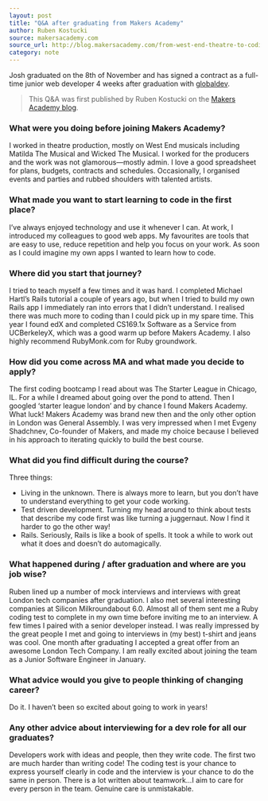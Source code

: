 ```yaml
---
layout: post
title: "Q&A after graduating from Makers Academy"
author: Ruben Kostucki
source: makersacademy.com
source_url: http://blog.makersacademy.com/from-west-end-theatre-to-coding-everyday
category: note
---
```

Josh graduated on the 8th of November and has signed a contract as a full-time junior web developer 4 weeks after graduation with [globaldev](http://globaldev.co.uk/).

> This Q&A was first published by Ruben Kostucki on the [Makers Academy blog](https://blog.makersacademy.com/).

### What were you doing before joining Makers Academy?

I worked in theatre production, mostly on West End musicals including Matilda The Musical and Wicked The Musical. I worked for the producers and the work was not glamorous&mdash;mostly admin. I love a good spreadsheet for plans, budgets, contracts and schedules. Occasionally, I organised events and parties and rubbed shoulders with talented artists.

### What made you want to start learning to code in the first place?

I’ve always enjoyed technology and use it whenever I can. At work, I introduced my colleagues to good web apps. My favourites are tools that are easy to use, reduce repetition and help you focus on your work. As soon as I could imagine my own apps I wanted to learn how to code.

### Where did you start that journey?

I tried to teach myself a few times and it was hard. I completed Michael Hartl’s Rails tutorial a couple of years ago, but when I tried to build my own Rails app I immediately ran into errors that I didn’t understand. I realised there was much more to coding than I could pick up in my spare time. This year I found edX and completed CS169.1x Software as a Service from UCBerkeleyX, which was a good warm up before Makers Academy. I also highly recommend RubyMonk.com for Ruby groundwork.

### How did you come across MA and what made you decide to apply?

The first coding bootcamp I read about was The Starter League in Chicago, IL. For a while I dreamed about going over the pond to attend. Then I googled ‘starter league london’ and by chance I found Makers Academy. What luck! Makers Academy was brand new then and the only other option in London was General Assembly. I was very impressed when I met Evgeny Shadchnev, Co-founder of Makers, and made my choice because I believed in his approach to iterating quickly to build the best course.

### What did you find difficult during the course?

Three things:

  * Living in the unknown. There is always more to learn, but you don’t have to understand everything to get your code working.
  * Test driven development. Turning my head around to think about tests that describe my code first was like turning a juggernaut. Now I find it harder to go the other way!
  * Rails. Seriously, Rails is like a book of spells. It took a while to work out what it does and doesn’t do automagically.

### What happened during / after graduation and where are you job wise?

Ruben lined up a number of mock interviews and interviews with great London tech companies after graduation. I also met several interesting companies at Silicon Milkroundabout 6.0. Almost all of them sent me a Ruby coding test to complete in my own time before inviting me to an interview. A few times I paired with a senior developer instead. I was really impressed by the great people I met and going to interviews in (my best) t-shirt and jeans was cool. One month after graduating I accepted a great offer from an awesome London Tech Company. I am really excited about joining the team as a Junior Software Engineer in January.

### What advice would you give to people thinking of changing career?

Do it. I haven’t been so excited about going to work in years!

### Any other advice about interviewing for a dev role for all our graduates?

Developers work with ideas and people, then they write code. The first two are much harder than writing code! The coding test is your chance to express yourself clearly in code and the interview is your chance to do the same in person. There is a lot written about teamwork&hellip;I aim to care for every person in the team. Genuine care is unmistakable.
